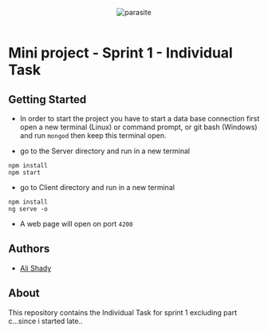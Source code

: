 
<p align="center">
<img src="http://i63.tinypic.com/rububs.jpg" alt="parasite" />
<br />
<br />
</p>

# Mini project - Sprint 1 - Individual Task

## Getting Started

- In order to start the project you have to start a data base connection first
  open a new terminal (Linux) or command prompt, or git bash (Windows) and run `mongod`
  then keep this terminal open.
  
- go to the Server directory and run in a new terminal

```
npm install
npm start
```
- go to Client directory and run in a new terminal
```
npm install
ng serve -o
```
- A web page will open on port `4200` 

 ## Authors
  - [Ali Shady](https://github.com/AliShady)


## About
This repository contains the Individual Task for sprint 1 excluding part c...since i started late..
